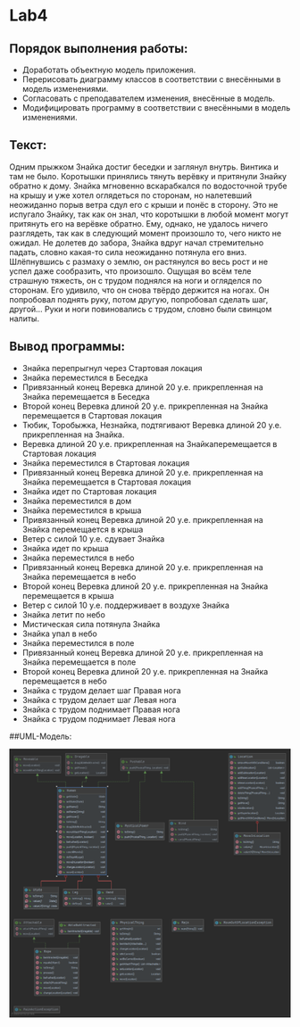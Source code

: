 # Lab4

## Порядок выполнения работы:

- Доработать объектную модель приложения.
- Перерисовать диаграмму классов в соответствии с внесёнными в модель изменениями.
- Согласовать с преподавателем изменения, внесённые в модель.
- Модифицировать программу в соответствии с внесёнными в модель изменениями.
## Текст:

Одним прыжком Знайка достиг беседки и заглянул внутрь. Винтика и там не было. 
Коротышки принялись тянуть верёвку и притянули Знайку обратно к дому.
Знайка мгновенно вскарабкался по водосточной трубе на крышу и уже хотел оглядеться по сторонам, 
но налетевший неожиданно порыв ветра сдул его с крыши и понёс в сторону. 
Это не испугало Знайку, так как он знал, что коротышки в любой момент могут притянуть его на верёвке обратно.
Ему, однако, не удалось ничего разглядеть, так как в следующий момент произошло то, чего никто не ожидал. 
Не долетев до забора, Знайка вдруг начал стремительно падать, словно какая-то сила неожиданно потянула его вниз.
 Шлёпнувшись с размаху о землю, он растянулся во весь рост и не успел даже сообразить, что произошло. 
Ощущая во всём теле страшную тяжесть, он с трудом поднялся на ноги и огляделся по сторонам.
Его удивило, что он снова твёрдо держится на ногах.
Он попробовал поднять руку, потом другую, попробовал сделать шаг, другой…
Руки и ноги повиновались с трудом, словно были свинцом налиты.

## Вывод программы:
- Знайка перепрыгнул через Стартовая локация
- Знайка переместился в Беседка
- Привязанный конец Веревка длиной 20 у.е. прикрепленная на Знайка перемещается в Беседка
- Второй конец Веревка длиной 20 у.е. прикрепленная на Знайка перемещается в Стартовая локация
- Тюбик, Торобыжка, Незнайка, подтягивают Веревка длиной 20 у.е. прикрепленная на Знайка.
- Веревка длиной 20 у.е. прикрепленная на Знайкаперемещается в Стартовая локация
- Знайка переместился в Стартовая локация
- Привязанный конец Веревка длиной 20 у.е. прикрепленная на Знайка перемещается в Стартовая локация
- Знайка идет по Стартовая локация
- Знайка переместился в дом
- Знайка переместился в крыша
- Привязанный конец Веревка длиной 20 у.е. прикрепленная на Знайка перемещается в крыша
- Ветер с силой 10 у.е. сдувает Знайка
- Знайка идет по крыша
- Знайка переместился в небо
- Привязанный конец Веревка длиной 20 у.е. прикрепленная на Знайка перемещается в небо
- Второй конец Веревка длиной 20 у.е. прикрепленная на Знайка перемещается в крыша
- Ветер с силой 10 у.е. поддерживает в воздухе Знайка
- Знайка летит по небо
- Мистическая cила потянула Знайка
- Знайка упал в небо
- Знайка переместился в поле
- Привязанный конец Веревка длиной 20 у.е. прикрепленная на Знайка перемещается в поле
- Второй конец Веревка длиной 20 у.е. прикрепленная на Знайка перемещается в небо
- Знайка с трудом делает шаг Правая нога
- Знайка с трудом делает шаг Левая нога
- Знайка с трудом поднимает Правая нога
- Знайка с трудом поднимает Левая нога

##UML-Модель:

![UML MODEL](https://github.com/Punvy/Lab4/blob/master/uml.png)
